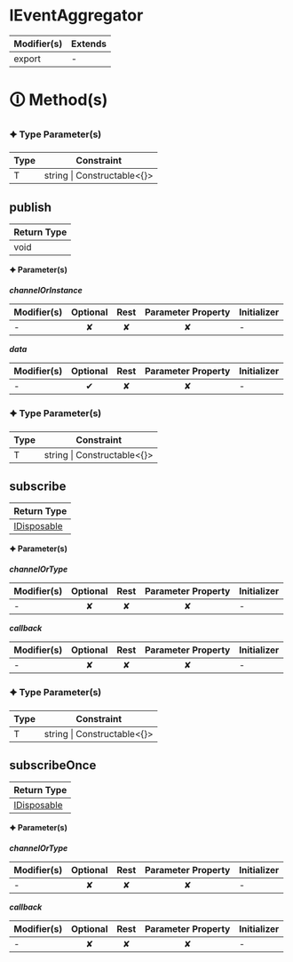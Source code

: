 # IEventAggregator

| Modifier(s)                            | Extends                                    |
|----------------------------------------|--------------------------------------------|
| export | - |

# &#128712; Method(s)

### &#128966; Type Parameter(s)

| Type | Constraint                            |
| ---- | ------------------------------------- |
| T    | string &#124; Constructable&lt;{}&gt; |

## publish

| Return Type                       |
|-----------------------------------|
| void |

**&#128966; Parameter(s)**

_**channelOrInstance**_

| Modifier(s)                              | Optional                           | Rest                          | Parameter Property                          | Initializer                       |
|------------------------------------------|:----------------------------------:|:-----------------------------:|:-------------------------------------------:|-----------------------------------|
| - | ✘  | ✘ | ✘ | - |

_**data**_

| Modifier(s)                              | Optional                           | Rest                          | Parameter Property                          | Initializer                       |
|------------------------------------------|:----------------------------------:|:-----------------------------:|:-------------------------------------------:|-----------------------------------|
| - | ✔  | ✘ | ✘ | - |

### &#128966; Type Parameter(s)

| Type | Constraint                            |
| ---- | ------------------------------------- |
| T    | string &#124; Constructable&lt;{}&gt; |

## subscribe

| Return Type                       |
|-----------------------------------|
| [IDisposable](https://hamedfathi.gitbook.io/aurelia-2-doc-api/kernel/interface/interfaces/idisposable) |

**&#128966; Parameter(s)**

_**channelOrType**_

| Modifier(s)                              | Optional                           | Rest                          | Parameter Property                          | Initializer                       |
|------------------------------------------|:----------------------------------:|:-----------------------------:|:-------------------------------------------:|-----------------------------------|
| - | ✘  | ✘ | ✘ | - |

_**callback**_

| Modifier(s)                              | Optional                           | Rest                          | Parameter Property                          | Initializer                       |
|------------------------------------------|:----------------------------------:|:-----------------------------:|:-------------------------------------------:|-----------------------------------|
| - | ✘  | ✘ | ✘ | - |

### &#128966; Type Parameter(s)

| Type | Constraint                            |
| ---- | ------------------------------------- |
| T    | string &#124; Constructable&lt;{}&gt; |

## subscribeOnce

| Return Type                       |
|-----------------------------------|
| [IDisposable](https://hamedfathi.gitbook.io/aurelia-2-doc-api/kernel/interface/interfaces/idisposable) |

**&#128966; Parameter(s)**

_**channelOrType**_

| Modifier(s)                              | Optional                           | Rest                          | Parameter Property                          | Initializer                       |
|------------------------------------------|:----------------------------------:|:-----------------------------:|:-------------------------------------------:|-----------------------------------|
| - | ✘  | ✘ | ✘ | - |

_**callback**_

| Modifier(s)                              | Optional                           | Rest                          | Parameter Property                          | Initializer                       |
|------------------------------------------|:----------------------------------:|:-----------------------------:|:-------------------------------------------:|-----------------------------------|
| - | ✘  | ✘ | ✘ | - |